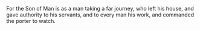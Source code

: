 For the Son of Man is as a man taking a far journey, who left his house, and gave authority to his servants, and to every man his work, and commanded the porter to watch.
